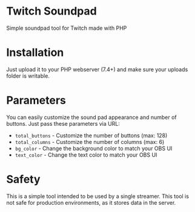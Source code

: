 # Twitch Soundpad

Simple soundpad tool for Twitch made with PHP

# Installation

Just upload it to your PHP webserver (7.4+) and make sure your uploads folder is writable.

# Parameters

You can easily customize the sound pad appearance and number of buttons. Just pass these parameters via URL:

- `total_buttons` - Customize the number of buttons (max: 128)
- `total_columns` - Customize the number of columns (max: 6)
- `bg_color` - Change the background color to match your OBS UI
- `text_color` - Change the text color to match your OBS UI

# Safety

This is a simple tool intended to be used by a single streamer. This tool is not safe for production environments, as it stores data in the server. 